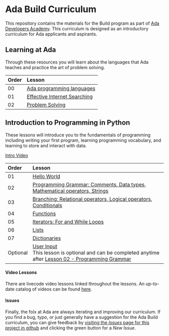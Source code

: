 # Ada Build Curriculum

This repository contains the materials for the Build program as part of [Ada Developers Academy](http://adadevelopersacademy.org/).  This curriculum is designed as an introductory curriculum for Ada applicants and aspirants.  

## Learning at Ada

Through these resources you will learn about the languages that Ada teaches and practice the art of problem solving.


| Order | Lesson                                                  |
| :---- | :------------------------------------------------------ |
| 00   | [Ada programming languages](./learning-at-ada/ada-languages)  
| 01    | [Effective Internet Searching](./learning-at-ada/internet-searching/) |
| 02    | [Problem Solving](./learning-at-ada/problem-solving/) |



## Introduction to Programming in Python
These lessons will introduce you to the fundamentals of programming including writing your first program, learning programming vocabulary, and learning to store and interact with data.

[Intro Video](https://adaacademy.hosted.panopto.com/Panopto/Pages/Viewer.aspx?id=6f137996-88f0-490a-9e94-acb10170c7dd)

| Order | Lesson                                                                                               |
| :---- | :--------------------------------------------------------------------------------------------------- |
| 01    | [Hello World](https://colab.research.google.com/drive/1sFOo4HnuUxJMtso9JljUZwHMomhu9ADs)                                                       |
| 02    | [Programming Grammar: Comments, Data types, Mathematical operators, Strings](https://colab.research.google.com/drive/1kfE-bujlwiJoDxTWIXa8u1GPGDJAnjvS?usp=sharing) |
| 03    | [Branching: Relational operators, Logical operators, Conditionals](https://colab.research.google.com/drive/1huE7PyavZSJIou4mh5G2e7yfG08Vb7da?usp=sharing) |
| 04    | [Functions](https://colab.research.google.com/drive/1e8CaljqZrKJyFm7Ry5qHynp7GdoVHFLk?usp=sharing) |
| 05    | [Iterators: For and While Loops](https://colab.research.google.com/drive/1m9h053kS6bjAeiHnEHIP39fqbyOO7glc?usp=sharing)                                                           |
| 06    | [Lists](https://colab.research.google.com/drive/1TK9Enhh0mITZ1649l-r4_gzeg2B3eRRu?usp=sharing)                                                                  |
| 07    | [Dictionaries](https://colab.research.google.com/drive/1AmKeKvSJnNacUUIU9OLSInVohWJrPLkF?usp=sharing)                                                                  |
| Optional | [User Input](https://colab.research.google.com/drive/1U3_0iFQPyCBrA-gb2QBqu_coFWmrUrVY)  <br /> This lesson is optional and can be completed anytime after [Lesson 02 - Programming Grammar](https://colab.research.google.com/drive/1kfE-bujlwiJoDxTWIXa8u1GPGDJAnjvS?usp=sharing)|


#### Video Lessons

There are livecode video lessons linked throughout the lessons. An up-to-date catalog of videos can be found [here](video-lesson-table.md).

#### Issues

Finally, the folx at Ada are always iterating and improving our curriculum. If you find a bug, typo, or just generally have a suggestion for the Ada Build curriculum, you can give feedback by [visiting the _Issues_ page for this project in github](https://github.com/Ada-Developers-Academy/ada-build/issues) and clicking the green button for a _New Issue_.
